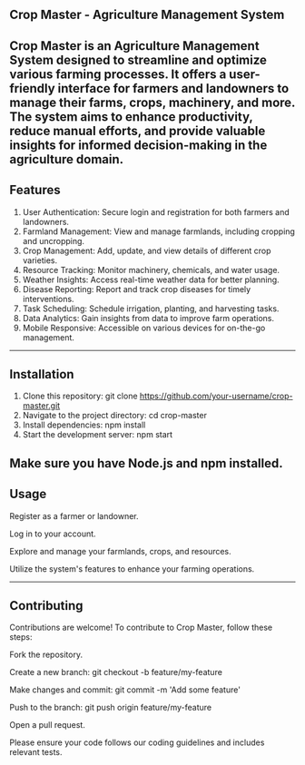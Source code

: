 Crop Master - Agriculture Management System
---
Crop Master is an Agriculture Management System designed to streamline and optimize various farming processes. It offers a user-friendly interface for farmers and landowners to manage their farms, crops, machinery, and more. The system aims to enhance productivity, reduce manual efforts, and provide valuable insights for informed decision-making in the agriculture domain.
---
Features
---
1. User Authentication: Secure login and registration for both farmers and landowners.
2. Farmland Management: View and manage farmlands, including cropping and uncropping.
3. Crop Management: Add, update, and view details of different crop varieties.
4. Resource Tracking: Monitor machinery, chemicals, and water usage.
5. Weather Insights: Access real-time weather data for better planning.
6. Disease Reporting: Report and track crop diseases for timely interventions.
7. Task Scheduling: Schedule irrigation, planting, and harvesting tasks.
8. Data Analytics: Gain insights from data to improve farm operations.
9. Mobile Responsive: Accessible on various devices for on-the-go management.
---
Installation
---
1. Clone this repository: git clone https://github.com/your-username/crop-master.git
2. Navigate to the project directory: cd crop-master
3. Install dependencies: npm install
4. Start the development server: npm start

Make sure you have Node.js and npm installed.
---
Usage
---
Register as a farmer or landowner.

Log in to your account.

Explore and manage your farmlands, crops, and resources.

Utilize the system's features to enhance your farming operations.

---
Contributing
---

Contributions are welcome! To contribute to Crop Master, follow these steps:

Fork the repository.

Create a new branch: git checkout -b feature/my-feature

Make changes and commit: git commit -m 'Add some feature'

Push to the branch: git push origin feature/my-feature

Open a pull request.

Please ensure your code follows our coding guidelines and includes relevant tests.
